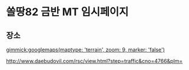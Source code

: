 # 쏠땅82 금반 MT 임시페이지

## 장소

[gimmick:googlemaps(maptype: 'terrain', zoom: 9, marker: 'false')](129+Jangoe-ri,+Seosin-myeon,+Hwaseong-si,+Gyeonggi-do)

http://www.daebudovil.com/rsc/view.html?step=traffic&cno=4766&plm=